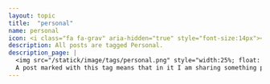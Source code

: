 ```yaml
---
layout: topic
title:  "personal"
name: personal
icon: <i class="fa fa-grav" aria-hidden="true" style="font-size:14px"></i>
description: All posts are tagged Personal.
description_page: |
  <img src="/statick/image/tags/personal.png" style="width:25%; float: right; margin:-15px 0 7px 7px;" alt="alternatetext"></img>
  A post marked with this tag means that in it I am sharing something personal that is not related to any specific topic.
---
```

